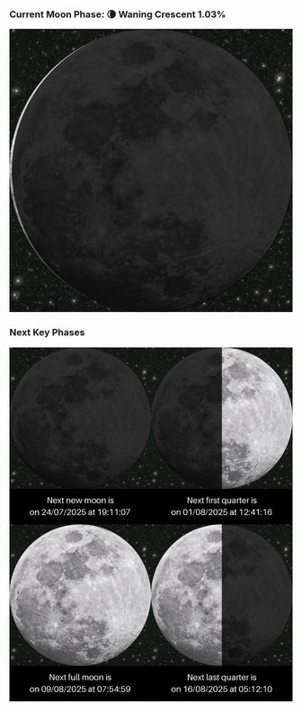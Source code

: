### Current Moon Phase: 🌘 Waning Crescent 1.03%
![Moon Phase](moonphase.png)
### Next Key Phases
![Gallery](gallery.png)